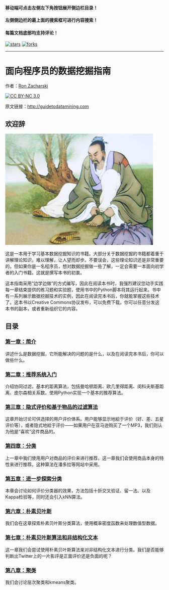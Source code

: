 #### **移动端可点击左侧左下角按钮展开侧边栏目录！**

#### **左侧侧边栏的最上面的搜索框可进行内容搜索！**

#### **每篇文档底部均支持评论！**

[![stars](https://badgen.net/github/stars/xiao-xiaoming/DataMiningGuide?icon=github&color=4ab8a1)](https://github.com/xiao-xiaoming/DataMiningGuide) [![forks](https://badgen.net/github/forks/xiao-xiaoming/DataMiningGuide?icon=github&color=4ab8a1)](https://github.com/xiao-xiaoming/DataMiningGuide)

----


面向程序员的数据挖掘指南
========================

作者：[Ron Zacharski](http://zacharski.org/)

[![CC BY-NC 3.0](http://i.creativecommons.org/l/by-nc/3.0/80x15.png)](http://creativecommons.org/licenses/by-nc/3.0/deed.en_US)

原文链接：http://guidetodatamining.com

欢迎辞
------

![](img/mozi.jpeg)

这是一本用于学习基本数据挖掘知识的书籍。大部分关于数据挖掘的书籍都着重于讲解理论知识，难以理解，让人望而却步。不要误会，这些理论知识还是非常重要的。但如果你是一名程序员，想对数据挖掘做一些了解，一定会需要一本面向初学者的入门书籍。这就是撰写本书的初衷。

这本指南采用“边学边做”的方式编写，因此在阅读本书时，我强烈建议您动手实践每一章结束提供的练习题和实验题，使用书中的Python脚本将其运行起来。书中有一系列展示数据挖掘技术的实例，因此在阅读完本书后，你就能掌握这些技术了。这本书以Creative Commons协议发布，可以免费下载。你可以任意分发这本书的副本，或者重新组织它的内容。

目录
----

### [第一章：简介](chapter-1.md)

讲述什么是数据挖掘，它所能解决的问题的是什么，以及在阅读完本书后，你可以做些什么。

### [第二章：推荐系统入门](chapter-2.md)

介绍协同过滤，基本的距离算法，包括曼哈顿距离、欧几里得距离、闵科夫斯基距离、皮尔森相关系数。使用Python实现一个基本的推荐算法。

### [第三章：隐式评价和基于物品的过滤算法](chapter-3.md)

这章开始讨论可供选择的用户评价体系。用户能够显示地給于评价（好、差、五星评价等），或者隐式地給于评价——如果用户在亚马逊购买了一个MP3，我们则认为他是“喜欢”这件商品的。

### [第四章：分类](chapter-4.md)

上一章中我们使用用户对商品的评价来进行推荐，这一章我们会使用商品本身的特性来进行推荐。这种算法在潘多拉等网站中采用。

### [第五章：进一步探索分类](chapter-5.md)

本章会讨论如何评价分类器的效果，方法包括十折交叉验证、留一法、以及Kappa检验等，同时还会引入kNN算法。

### [第六章：朴素贝叶斯](chapter-6.md)

我们会在这章探索朴素贝叶斯分类算法，使用概率密度函数来处理数值型数据。

### [第七章：朴素贝叶斯算法和非结构化文本](chapter-7.md)

这一章我们会尝试使用朴素贝叶斯算法来对非结构化文本进行分类。我们是否能够判断出Twitter上的一片影评是正面评价还是负面的呢？

### [第八章：聚类](chapter-8.md)

我们会讨论层次聚类和kmeans聚类。

